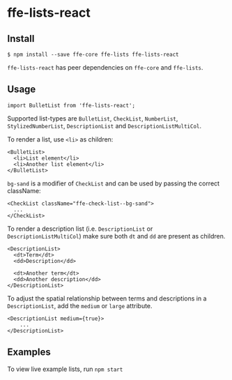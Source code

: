 # ffe-lists-react

## Install

```
$ npm install --save ffe-core ffe-lists ffe-lists-react
```

`ffe-lists-react` has peer dependencies on `ffe-core` and `ffe-lists`.


## Usage

```
import BulletList from 'ffe-lists-react';
```


Supported list-types are `BulletList`, `CheckList`, `NumberList`, `StylizedNumberList`, `DescriptionList` and `DescriptionListMultiCol`.


To render a list, use `<li>` as children:

```
<BulletList>
  <li>List element</li>
  <li>Another list element</li>
</BulletList>
```


`bg-sand` is a modifier of `CheckList` and can be used by passing the correct className:

```
<CheckList className="ffe-check-list--bg-sand">
  ...
</CheckList>
```


To render a description list (i.e. `DescriptionList` or `DescriptionListMultiCol`) make sure both `dt` and `dd` are present as children.

```
<DescriptionList>
  <dt>Term</dt>
  <dd>Description</dd>

  <dt>Another term</dt>
  <dd>Another description</dd>
</DescriptionList>
```


To adjust the spatial relationship between terms and descriptions in a `DescriptionList`, add the `medium` or `large` attribute.

```
<DescriptionList medium={true}>
	...
</DescriptionList>
```


## Examples

To view live example lists, run `npm start`